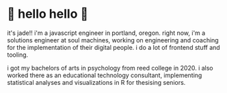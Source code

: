 # 🧧 hello hello 🧧

it's jade!! i'm a javascript engineer in portland, oregon. right now, i'm a solutions engineer at soul machines, working on engineering and coaching for the implementation of their digital people. i do a lot of frontend stuff and tooling.

i got my bachelors of arts in psychology from reed college in 2020. i also worked there as an educational technology consultant, implementing statistical analyses and visualizations in R for thesising seniors. 
